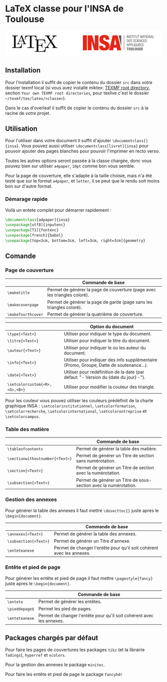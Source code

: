 # LaTeX classe pour l'INSA de Toulouse

![](../banner.png)



## Installation

Pour l'installation il suffit de copier le contenu du dossier `src` dans
votre dossier texmf local (si vous avez installé miktex:
[TEXMF root directory](https://miktex.org/kb/texmf-roots), section
`Your own TEXMF root directories`, pour texlive c'est le dossier `~/texmf/tex/latex/<classe>`).

Dans le cas d'overleaf il suffit de copier le contenu du dossier
`src` à la racine de votre projet.

## Utilisation

Pour l'utiliser dans votre document il suffit d'ajouter `\documentclass[]{insa}`.
Vous pouvez aussi utiliser `\documentclass[livret]{insa}` pour pouvoir ajouter des pages blanches pour pouvoir
l'imprimer en recto verso.

Toutes les autres options seront passée à la classe chargée, donc vous pouvez
bien sur utiliser `a4paper`, `10pt` comme bon vous semble.

Pour la page de couverture, elle s'adapte à la taille choisie, mais n'a été
testé que sur le format `a4paper`, et `letter`, il se peut que le rendu soit
moins bon sur d'autre format.

### Démarage rapide

Voilà un entete complet pour démarrer rapidement :

```latex
\documentclass[a4paper]{insa}
\usepackage[utf8]{inputenc}
\usepackage[T1]{fontenc}
\usepackage[french]{babel}
\usepackage[top=3cm, bottom=3cm, left=3cm, right=3cm]{geometry}
```

## Comande

### Page de couverture

| | Commande de base |
| ------------------------------ | --- |
| `\maketitle`                   | Permet de générer la page de couverture (page avec les triangles coloré). |
| `\makecoverpage`               | Permet de générer la page de garde (page sans les triangles coloré). |
| `\makefourthcover`             | Permet de générer la quatrième de couverture. |

| | Option du document |
| ------------------------------ | --- |
| `\type{<Text>}`                | Utiliser pour indiquer le type du document. |
| `\titre{<Text>}`               | Utiliser pour indiquer le titre du document. |
| `\auteur{<Text>}`              | Utiliser pour indiquer le ou les auteur du document. |
| `\info{<Text>}`                | Utiliser pour indiquer des info supplémentaire (Promo, Groupe, Datte de soutenance...). |
| `\date{<Text>}`                | Utiliser pour redéfinition de la date (par défaut: "-  Version du {date du jour}  -"). |
| `\setcolorcustom{<R>,<G>,<B>}` | Utiliser pour modifier la couleur des triangle. |

Pour les couleur vous pouvez utiliser les couleurs prédéfinit de la charte graphique INSA :
`\setcolorinstitutionnel`, `\setcolorformation`, `\setcolorrecherche`,
`\setcolorinternational`, `\setcolorentreprise` et `\setcolorcampus`.

### Table des matière

| | Commande de base |
| ------------------------------- | --- |
| `\tableofcontents`              | Permet de générer la table des matière. |
| `\sectionwithoutnumber{<Text>}` | Permet de générer un Titre de section sans numérotation. |
| `\section{<Text>}`              | Permet de générer un Titre de section avec la numérotation. |
| `\subsection{<Text>}`           | Permet de générer un Titre de sous-section avec la numérotation. |

### Gestion des annexes

Pour générer la table des annexes il faut mettre `\dosecttoc{}` juste apres le `\begin{document}`.

| | Commande de base |
| ------------------------------- | --- |
| `\annexes{<Text>}`              | Permet de générer la table des annexes. |
| `\subsection{<Text>}`           | Permet de générer un Titre d'annexe. |
| `\enteteanexe`                  | Permet de changer l'entête pour qu'il soit cohérent avec les annexes. |


### Entête et pied de page

Pour générer les entête et pied de page il faut mettre `\pagestyle{fancy}` juste apres le `\begin{document}`.

| | Commande de base |
| ------------------------------- | --- |
| `\entete`                       | Permet de générer les entêtes. |
| `\pieddepage$`                  | Permet les pied de pages. |
| `\enteteanexe`                  | Permet de changer l'entête pour qu'il soit cohérent avec les annexes. |

## Packages chargés par défaut

Pour faire les pages de couvertures les packages `tikz` (et la librairie
`fadings`), `hyperref` et `xcolors`.

Pour la gestion des annexes le package `minitoc`.

Pour faire les entête et pied de page le package `fancyhdr`
